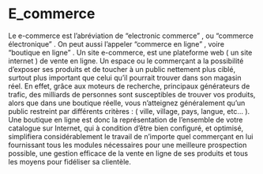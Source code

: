 # E_commerce
Le e-commerce est l’abréviation de “electronic commerce” , ou “commerce électronique” . On peut aussi l’appeler “commerce en ligne” , voire “boutique en ligne” . Un site e-commerce, est une plateforme web ( un site internet ) de vente en ligne.
Un espace ou le commerçant a la possibilité d’exposer ses produits et de toucher à un public nettement plus ciblé, surtout plus important que celui qu’il pourrait trouver dans son magasin réel.
En effet, grâce aux moteurs de recherche, principaux générateurs de trafic, des milliards de personnes sont susceptibles de trouver vos produits, alors que dans une boutique réelle, vous n’atteignez généralement qu’un public restreint par différents critères : ( ville, village, pays, langue, etc… ).
Une boutique en ligne est donc la représentation de l’ensemble de votre catalogue sur Internet, qui à condition d’être bien configuré, et optimisé, simplifiera considérablement le travail de n’importe quel commerçant en lui fournissant tous les modules nécessaires pour une meilleure prospection possible, une gestion efficace de la vente en ligne de ses produits et tous les moyens pour fidéliser sa clientèle.
 
